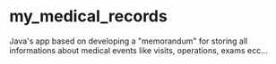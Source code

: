 # my_medical_records

Java's app based on developing a "memorandum" for storing all informations about medical events like visits, operations, exams ecc...
